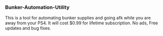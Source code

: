 ### Bunker-Automation-Utility
This is a tool for automating bunker supplies and going afk while you are away from your PS4.
It will cost $0.99 for lifetime subscription. No ads, Free updates and bug fixes.
